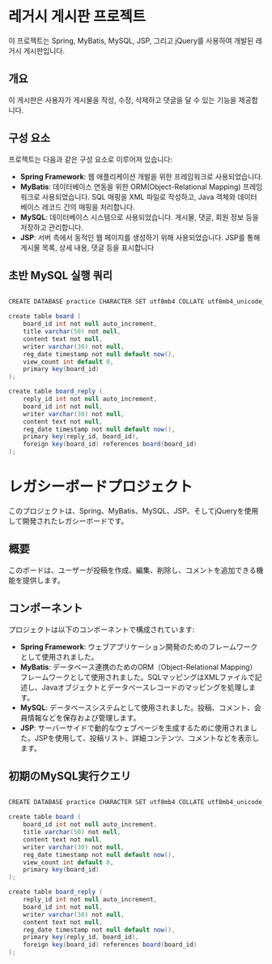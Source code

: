# 레거시 게시판 프로젝트

이 프로젝트는 Spring, MyBatis, MySQL, JSP, 그리고 jQuery를 사용하여 개발된 레거시 게시판입니다.

## 개요

이 게시판은 사용자가 게시물을 작성, 수정, 삭제하고 댓글을 달 수 있는 기능을 제공합니다.

## 구성 요소

프로젝트는 다음과 같은 구성 요소로 이루어져 있습니다:

- **Spring Framework**: 웹 애플리케이션 개발을 위한 프레임워크로 사용되었습니다.
- **MyBatis**: 데이터베이스 연동을 위한 ORM(Object-Relational Mapping) 프레임워크로 사용되었습니다. SQL 매핑을 XML 파일로 작성하고, Java 객체와 데이터베이스 레코드 간의 매핑을 처리합니다.
- **MySQL**: 데이터베이스 시스템으로 사용되었습니다. 게시물, 댓글, 회원 정보 등을 저장하고 관리합니다.
- **JSP**: 서버 측에서 동적인 웹 페이지를 생성하기 위해 사용되었습니다. JSP를 통해 게시물 목록, 상세 내용, 댓글 등을 표시합니다

## 초반 MySQL 실행 쿼리

```java

CREATE DATABASE practice CHARACTER SET utf8mb4 COLLATE utf8mb4_unicode_ci;

create table board (
	board_id int not null auto_increment,
    title varchar(50) not null,
    content text not null,
    writer varchar(30) not null,
    reg_date timestamp not null default now(),
    view_count int default 0,
    primary key(board_id)
);

create table board_reply (
    reply_id int not null auto_increment,
    board_id int not null,
    writer varchar(30) not null,
    content text not null,
    reg_date timestamp not null default now(),
    primary key(reply_id, board_id),
    foreign key(board_id) references board(board_id)
);
```


# レガシーボードプロジェクト

このプロジェクトは、Spring、MyBatis、MySQL、JSP、そしてjQueryを使用して開発されたレガシーボードです。

## 概要

このボードは、ユーザーが投稿を作成、編集、削除し、コメントを追加できる機能を提供します。

## コンポーネント

プロジェクトは以下のコンポーネントで構成されています:

- **Spring Framework**: ウェブアプリケーション開発のためのフレームワークとして使用されました。
- **MyBatis**: データベース連携のためのORM（Object-Relational Mapping）フレームワークとして使用されました。SQLマッピングはXMLファイルで記述し、Javaオブジェクトとデータベースレコードのマッピングを処理します。
- **MySQL**: データベースシステムとして使用されました。投稿、コメント、会員情報などを保存および管理します。
- **JSP**: サーバーサイドで動的なウェブページを生成するために使用されました。JSPを使用して、投稿リスト、詳細コンテンツ、コメントなどを表示します。

## 初期のMySQL実行クエリ

```java

CREATE DATABASE practice CHARACTER SET utf8mb4 COLLATE utf8mb4_unicode_ci;

create table board (
	board_id int not null auto_increment,
    title varchar(50) not null,
    content text not null,
    writer varchar(30) not null,
    reg_date timestamp not null default now(),
    view_count int default 0,
    primary key(board_id)
);

create table board_reply (
    reply_id int not null auto_increment,
    board_id int not null,
    writer varchar(30) not null,
    content text not null,
    reg_date timestamp not null default now(),
    primary key(reply_id, board_id),
    foreign key(board_id) references board(board_id)
);
```

